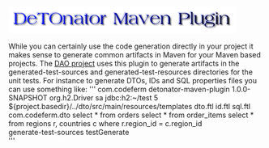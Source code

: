 ![Title](images/title.png)

While you can certainly use the code generation directly in your project it makes sense to generate common artifacts in Maven for
your Maven based projects. The [DAO project](https://github.com/sgjava/detonator/tree/master/dao) uses this plugin to generate
artifacts in the generated-test-sources and generated-test-resources directories for the unit tests. For instance to generate DTOs,
IDs and SQL properties files you can use something like:
'''
<plugin>
   <groupId>com.codeferm</groupId>
   <artifactId>detonator-maven-plugin</artifactId>
   <version>1.0.0-SNAPSHOT</version>
   <configuration>
       <dbDriver>org.h2.Driver</dbDriver>
       <dbUser>sa</dbUser>
       <dbPassword></dbPassword>
       <dbUrl>jdbc:h2:~/test</dbUrl>
       <dbPoolSize>5</dbPoolSize>
       <templatesDir>${project.basedir}/../dto/src/main/resources/templates</templatesDir>
       <dtoTemplate>dto.ftl</dtoTemplate>
       <idTemplate>id.ftl</idTemplate>
       <sqlTemplate>sql.ftl</sqlTemplate>
       <packageName>com.codeferm.dto</packageName>
       <sqlMap>
           <Orders>select * from orders</Orders>
           <OrderItems>select * from order_items</OrderItems>
           <RegionscCountries>select * from regions r, countries c where r.region_id = c.region_id</RegionscCountries>
       </sqlMap>                    
   </configuration>
   <executions>
       <execution>
           <phase>generate-test-sources</phase>
              <goals>
                   <goal>testGenerate</goal>
              </goals>
       </execution>
   </executions>                
</plugin>'''
